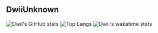 <h2>DwiiUnknown</h2>

![Dwii's GitHub stats](https://github-readme-stats.vercel.app/api?username=ItzMeDwii&count_private=true&theme=dark)
![Top Langs](https://github-readme-stats.vercel.app/api/top-langs/?username=ItzMeDwii&layout=compact&theme=dark&langs_count=8&count_private=true)
![Dwii's wakatime stats](https://github-readme-stats.vercel.app/api/wakatime?username=DwiiUnknown&theme=dark&layout=compact)

